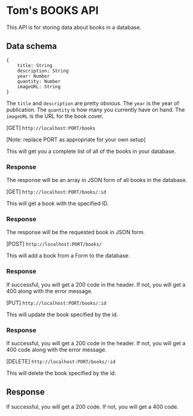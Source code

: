 # Tom's BOOKS API
This API is for storing data about books in a database.

## Data schema
```
{
    title: String
    description: String
    year: Number
    quantity: Number
    imageURL: String
}
```
The `title` and `description` are pretty obvious.  The `year` is the year of publication. The `quantity` is how many you currently have on hand. The `imageURL` is the URL for the book cover.

[GET] `http://localhost:PORT/books`

[Note: replace PORT as appropriate for your own setup]

This will get you a complete list of all of the books in your database.

### Response
The response will be an array in JSON form of all books in the database.

[GET] `http://localhost:PORT/books/:id`

This will get a book with the specified ID.

### Response
The response will be the requested book in JSON form.

[POST] `http://localhost:PORT/books/`

This will add a book from a Form to the database.

### Response
If successful, you will get a 200 code in the header.  If not, you will get a 400 along with the error message.

[PUT] `http://localhost:PORT/books/:id`

This will update the book specified by the id.

### Response
If successful, you will get a 200 code in the header.  If not, you will get a 400 code along with the error message.

[DELETE] `http://localhost:PORT/books/:id`

This will delete the book specified by the id.

## Response
If successful, you will get a 200 code.  If not, you will get a 400 code.